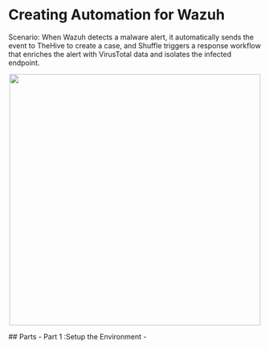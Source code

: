 # Creating Automation for Wazuh
Scenario:
When Wazuh detects a malware alert, it automatically sends the event to TheHive to create a case, and Shuffle triggers a response workflow that enriches the alert with VirusTotal data and isolates the infected endpoint.

<p align="center">
    <img src="./images/Wazuh FIM-1.webp" width="500" height="500" />
</p>
## Parts
- Part 1 :Setup the Environment
- 
